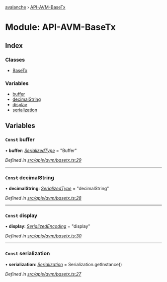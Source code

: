 [avalanche](../README.md) › [API-AVM-BaseTx](api_avm_basetx.md)

# Module: API-AVM-BaseTx

## Index

### Classes

* [BaseTx](../classes/api_avm_basetx.basetx.md)

### Variables

* [buffer](api_avm_basetx.md#const-buffer)
* [decimalString](api_avm_basetx.md#const-decimalstring)
* [display](api_avm_basetx.md#const-display)
* [serialization](api_avm_basetx.md#const-serialization)

## Variables

### `Const` buffer

• **buffer**: *[SerializedType](utils_serialization.md#serializedtype)* = "Buffer"

*Defined in [src/apis/avm/basetx.ts:29](https://github.com/ava-labs/avalanchejs/blob/5511161/src/apis/avm/basetx.ts#L29)*

___

### `Const` decimalString

• **decimalString**: *[SerializedType](utils_serialization.md#serializedtype)* = "decimalString"

*Defined in [src/apis/avm/basetx.ts:28](https://github.com/ava-labs/avalanchejs/blob/5511161/src/apis/avm/basetx.ts#L28)*

___

### `Const` display

• **display**: *[SerializedEncoding](utils_serialization.md#serializedencoding)* = "display"

*Defined in [src/apis/avm/basetx.ts:30](https://github.com/ava-labs/avalanchejs/blob/5511161/src/apis/avm/basetx.ts#L30)*

___

### `Const` serialization

• **serialization**: *[Serialization](../classes/utils_serialization.serialization.md)* = Serialization.getInstance()

*Defined in [src/apis/avm/basetx.ts:27](https://github.com/ava-labs/avalanchejs/blob/5511161/src/apis/avm/basetx.ts#L27)*
